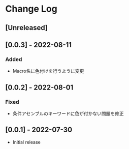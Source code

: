# Change Log

## [Unreleased]

## [0.0.3] - 2022-08-11
### Added
- Macro名に色付けを行うように変更

## [0.0.2] - 2022-08-01
### Fixed
- 条件アセンブルのキーワードに色が付かない問題を修正

## [0.0.1] - 2022-07-30
- Initial release